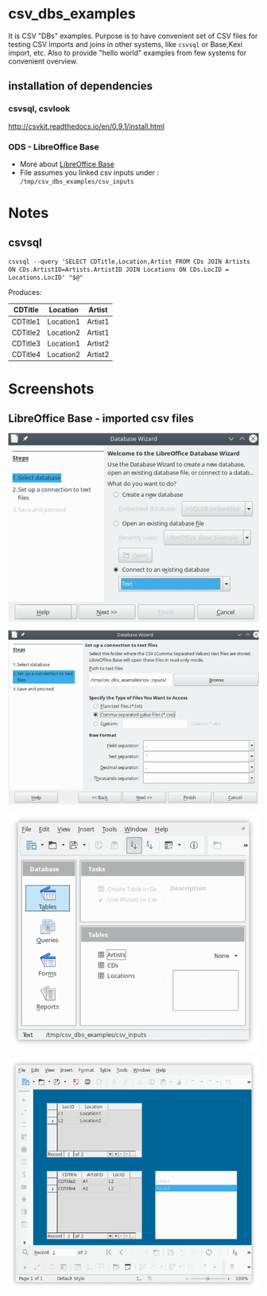 # csv_dbs_examples
It is CSV "DBs" examples.
Purpose is to have convenient set of CSV files for testing CSV imports and joins in other systems, like `csvsql` or Base,Kexi import, etc. Also to provide "hello world" examples from few systems for convenient overview.

## installation of dependencies

### csvsql, csvlook
http://csvkit.readthedocs.io/en/0.9.1/install.html

### ODS - LibreOffice Base

* More about [LibreOffice Base](https://en.wikipedia.org/wiki/LibreOffice)
* File assumes you linked csv inputs under : `/tmp/csv_dbs_examples/csv_inputs`

# Notes

## csvsql

	csvsql --query 'SELECT CDTitle,Location,Artist FROM CDs JOIN Artists ON CDs.ArtistID=Artists.ArtistID JOIN Locations ON CDs.LocID = Locations.LocID' "$@"

Produces:

| CDTitle  | Location  | Artist  |
| -------- | --------- | ------- |
| CDTitle1 | Location1 | Artist1 |
| CDTitle2 | Location2 | Artist1 |
| CDTitle3 | Location1 | Artist2 |
| CDTitle4 | Location2 | Artist2 |


# Screenshots

## LibreOffice Base - imported csv files

![LibreOffice Base - Database Wizard - Step 1](screenshots/LibreOffice_Base_DB_Wizard_Step1_Screenshot_20170514.png)

![LibreOffice Base - Database Wizard - Step 2](screenshots/LibreOffice_Base_DB_Wizard_Step2_Screenshot_20170514.png)

![LibreOffice Base Tables Example](screenshots/LibreOffice_Base_Tables_Screenshot_20170514.png)

![LibreOffice Base Form Example](screenshots/LibreOffice_Base_Form_Example_of_Locations_to_CDs_to_Artists_Resolution_Screenshot_20170514.png)

